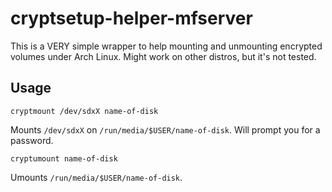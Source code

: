 # cryptsetup-helper-mfserver

This is a VERY simple wrapper to help mounting and unmounting encrypted volumes under Arch Linux. Might work on other distros, but it's not tested. 

## Usage

    cryptmount /dev/sdxX name-of-disk

Mounts `/dev/sdxX` on `/run/media/$USER/name-of-disk`. Will prompt you for a password. 

    cryptumount name-of-disk

Umounts `/run/media/$USER/name-of-disk`. 
